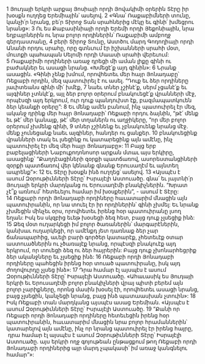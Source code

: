 1 Յուդայի երկրի արքայ Յոսիայի որդի Յովակիմի օրերին Տէրը իր խօսքն ուղղեց Երեմիային՝ ասելով.
2 «Գնա՛ Ռաքաբիմների տունը, կանչի՛ր նրանց, բե՛ր Տիրոջ Տան սրահներից մէկը եւ գինի՛ խմեցրու նրանց»:
3 Ու ես Քաբասինիայի որդի Երեմի որդի Յեքոնիային, նրա եղբայրներին ու նրա բոլոր որդիներին՝ Ռաքաբիմի ամբողջ գերդաստանը, 4 բերի Տիրոջ Տունը, Աստծու մարդ Գոդողիայի որդի Անանի որդու սրահը, որը գտնւում էր իշխանների սրահի մօտ, մուտքի պահապան Սելոմի որդի Մաասի սրահի վերեւում: 5 Ռաքաբիմի որդիների առաջ դրեցի մի աման լիքը գինի ու բաժակներ եւ ասացի նրանց. «Խմեցէ՛ք այդ գինին»: 6 Նրանք ասացին. «Գինի չենք խմում, որովհետեւ մեր հայր Յոնադաբը՝ Ռեքաբի որդին, մեզ պատուիրել է ու ասել.
“Դուք եւ ձեր որդիները յաւիտեանս գինի մի՛ խմէք,
7 նաեւ տներ չշինէ՛ք,
սերմ չցանէ՛ք եւ այգիներ չտնկէ՛ք,
այլ ձեր բոլոր օրերում բնակուեցէ՛ք վրանների մէջ,
որպէսզի այդ երկրում, ուր դուք պանդուխտ էք,
բազմապատկուեն ձեր կեանքի օրերը”:
8 Եւ մենք ամէն բանում, ինչ պատուիրել էր մեզ, ականջ դրինք մեր հայր Յոնադաբի՝ Ռեքաբի որդու ձայնին, “թէ՛ մենք եւ թէ՛ մեր կանայք, թէ՛ մեր տղաներն ու աղջիկերը, “որ մեր բոլոր օրերում չխմենք գինի, 9 տներ չշինենք եւ չբնակուենք նրանց մէջ. մենք չունեցանք նաեւ այգիներ, հանդեր ու ցանքեր. 10 բնակուեցինք վրանների տակ եւ լսեցինք ու կատարեցինք այն ամէնը, ինչ պատուիրել էր մեզ մեր հայր Յոնադաբը»: 11 Բայց երբ բաբելացիների Նաբուքոդոնոսոր արքան մտաւ այս երկիրը, ասացինք՝ “Քաղդէացիների զօրքի պատճառով, ասորեստանցիների զօրքի պատճառով վեր կենանք գնանք Երուսաղէմ եւ այնտեղ ապրենք”»:
12 Եւ Տէրը խօսքն ինձ ուղղեց՝ ասելով.
13 «Այսպէս է ասում Զօրութիւնների Տէրը՝ Իսրայէլի Աստուածը. գնա՛ եւ յայտնի՛ր Յուդայի երկրի մարդկանց ու Երուսաղէմի բնակիչներին. “Խրատ չէ՞ք առնում՝ հետեւելու համար իմ խօսքերին”, - ասում է Տէրը: 14 Ռեքաբի որդի Յոնադաբի որդիները հաւատարիմ մնացին այն պատուիրանին, որ նա տուել էր իր որդիներին՝ գինի չխմել: Եւ նրանք չխմեցին մինչեւ օրս, որովհետեւ իրենց հօր պատուիրանը լսող եղան: Իսկ ես սկզբից եւեթ խօսեցի ձեզ հետ, բայց դուք չլսեցիք ինձ: 15 Ձեզ մօտ ուղարկեցի իմ բոլոր ծառաներին՝ մարգարէներին, կանխաւ ուղարկեցի, որ ամէնքդ յետ դառնաք ձեր չար ճանապարհից, աւելի բարի գործեր կատարէք, չհետեւէք օտար աստուածներին ու չծառայէք նրանց, որպէսզի բնակուէք այդ երկրում, որ տուեցի ձեզ ու ձեր հայրերին: Բայց դուք չխոնարհեցրիք ձեր ականջները եւ չլսեցիք ինձ: 16 Ռեքաբի որդի Յոնադաբի որդիները պահեցին իրենց հօր տուած պատուիրանը, իսկ այդ ժողովուրդը չլսեց ինձ»:
17 Դրա համար էլ այսպէս է ասում Զօրութիւնների Տէրը՝ Իսրայէլի Աստուածը.
«Ահաւասիկ ես Յուդայի երկրի եւ Երուսաղէմի բոլոր բնակիչների վրայ պիտի բերեմ այն բոլոր չարիքները, որոնց մասին խօսել էի, որովհետեւ ասացի նրանց, բայց չլսեցին, կանչեցի նրանց, բայց ինձ պատաասխան չտուին»:
18 Իսկ Ռեքաբի տան մարդկանց այսպէս ասաց Երեմիան.
«Այսպէս է ասում Զօրութիւնների Տէրը՝ Իսրայէլի Աստուածը.
19 “Քանի որ Ռեքաբի որդի Յոնադաբի որդիները հետեւեցին իրենց հօր պատուիրանին, հաւատարիմ մնացին նրա բոլոր հրամաններին՝ կատարելով այն ամէնը, ինչ որ նրանց պատուիրել էր իրենց հայրը,  դրա համար էլ այսպէս է ասում Զօրութիւնների Տէրը՝ Իսրայէլի Աստուածը. այս երկրի ողջ գոյութեան ընթացքում թող Ռեքաբի որդի Յոնադաբի որդիներից այր մարդ չպակասի՝ իմ առաջ կանգնելու համար”»:
